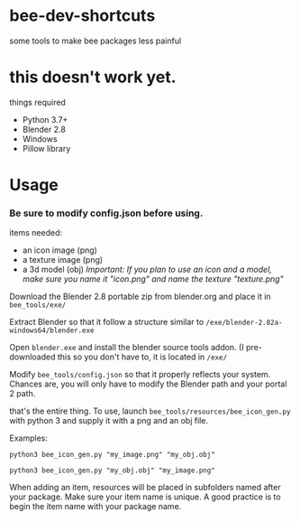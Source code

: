 # bee-dev-shortcuts
some tools to make bee packages less painful

# this doesn't work yet.

things required
- Python 3.7+
- Blender 2.8
- Windows
- Pillow library

# Usage
### Be sure to modify config.json before using.
items needed:
- an icon image (png)
- a texture image (png)
- a 3d model (obj)
*Important: If you plan to use an icon and a model, make sure you name it "icon.png" and name the texture "texture.png"*

Download the Blender 2.8 portable zip from blender.org and place it in `bee_tools/exe/`

Extract Blender so that it follow a structure similar to `/exe/blender-2.82a-windows64/blender.exe`

Open `blender.exe` and install the blender source tools addon. (I pre-downloaded this so you don't have to, it is located in `/exe/`

Modify `bee_tools/config.json` so that it properly reflects your system. Chances are, you will only have to modify the Blender path and your portal 2 path.

that's the entire thing. To use, launch `bee_tools/resources/bee_icon_gen.py` with python 3 and supply it with a png and an obj file.

Examples:

`python3 bee_icon_gen.py "my_image.png" "my_obj.obj"`

`python3 bee_icon_gen.py "my_obj.obj" "my_image.png"`


When adding an item, resources will be placed in subfolders named after your package. Make sure your item name is unique. A good practice is to begin the item name with your package name.
